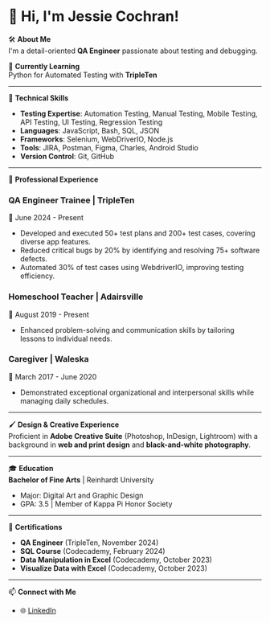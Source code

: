 # 👋 Hi, I'm Jessie Cochran!  

🛠️ **About Me**  
I'm a detail-oriented **QA Engineer** passionate about testing and debugging.

🌱 **Currently Learning**  
Python for Automated Testing with **TripleTen**  

---

🧰 **Technical Skills**  
- **Testing Expertise**: Automation Testing, Manual Testing, Mobile Testing, API Testing, UI Testing, Regression Testing  
- **Languages**: JavaScript, Bash, SQL, JSON  
- **Frameworks**: Selenium, WebDriverIO, Node.js  
- **Tools**: JIRA, Postman, Figma, Charles, Android Studio  
- **Version Control**: Git, GitHub  

---

💼 **Professional Experience**  

### **QA Engineer Trainee** | **TripleTen**  
📆 June 2024 - Present  
- Developed and executed 50+ test plans and 200+ test cases, covering diverse app features.  
- Reduced critical bugs by 20% by identifying and resolving 75+ software defects.  
- Automated 30% of test cases using WebdriverIO, improving testing efficiency.  

### **Homeschool Teacher** | Adairsville  
📆 August 2019 - Present  
- Enhanced problem-solving and communication skills by tailoring lessons to individual needs.  

### **Caregiver** | Waleska  
📆 March 2017 - June 2020  
- Demonstrated exceptional organizational and interpersonal skills while managing daily schedules.  

---

🖌️ **Design & Creative Experience**  
Proficient in **Adobe Creative Suite** (Photoshop, InDesign, Lightroom) with a background in **web and print design** and **black-and-white photography**.  

---

🎓 **Education**  
**Bachelor of Fine Arts** | Reinhardt University  
- Major: Digital Art and Graphic Design  
- GPA: 3.5 | Member of Kappa Pi Honor Society  

---

📜 **Certifications**  
- **QA Engineer** (TripleTen, November 2024)  
- **SQL Course** (Codecademy, February 2024)  
- **Data Manipulation in Excel** (Codecademy, October 2023)  
- **Visualize Data with Excel** (Codecademy, October 2023)  

---

📫 **Connect with Me**   
- 🌐 [LinkedIn](https://www.linkedin.com/in/jessie-s-cochran/)





<!--
**jessiec903/jessiec903** is a ✨ _special_ ✨ repository because its `README.md` (this file) appears on your GitHub profile.

[Jessie's GitHub Stats](https://github-readme-stats.vercel.app/api?username=jessiec903&show_icons=true&theme=radical)
![Top Languages](https://github-readme-stats.vercel.app/api/top-langs/?username=jessiec903&layout=compact&theme=radical)
